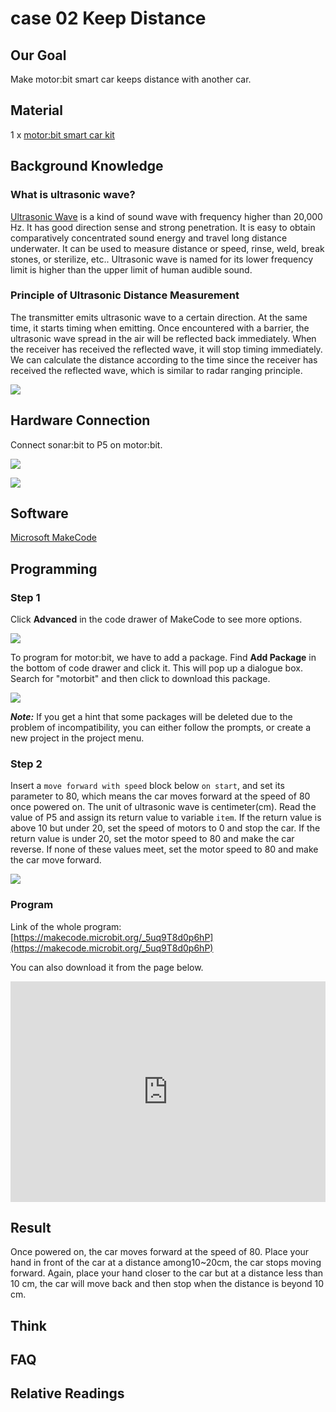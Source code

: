 # case 02 Keep Distance

## Our Goal

 Make motor:bit smart car keeps distance with another car. 


## Material

 1 x [motor:bit smart car kit](https://www.elecfreaks.com/motor-bit-acrylic-smart-car-kit.html)


## Background Knowledge

### What is ultrasonic wave?
 [Ultrasonic Wave](https://zh.wikipedia.org/wiki/%E8%B6%85%E8%81%B2%E6%B3%A2) is a kind of sound wave with frequency higher than 20,000 Hz. It has good direction sense and strong penetration. It is easy to obtain comparatively concentrated sound energy and travel long distance underwater. It can be used to measure distance or speed, rinse, weld, break stones, or sterilize, etc.. Ultrasonic wave is named for its lower frequency limit is higher than the upper limit of human audible sound. 

### Principle of Ultrasonic Distance Measurement

 The transmitter emits ultrasonic wave to a certain direction. At the same time, it starts timing when emitting. Once encountered with a barrier, the ultrasonic wave spread in the air will be reflected back immediately. When the receiver has received the reflected wave, it will stop timing immediately. We can calculate the distance according to the time since the receiver has received the reflected wave, which is similar to radar ranging principle.

![](./images/8K6u2ce.jpg)


## Hardware Connection


Connect sonar:bit to P5 on motor:bit.

![](./images/t4vFZ0y.jpg)

![](./images/kzPngGo.jpg)


## Software

[Microsoft MakeCode](https://makecode.microbit.org/#)


## Programming

### Step 1

Click **Advanced** in the code drawer of MakeCode to see more options. 

![](./images/LjMR5IU.png)

To program for motor:bit, we have to add a package. Find **Add Package** in the bottom of code drawer and click it. This will pop up a dialogue box. Search for "motorbit" and then click to download this package.

![](./images/XDlSfIS.png)

***Note:*** If you get a hint that some packages will be deleted due to the problem of incompatibility, you can either follow the prompts, or create a new project in the project menu.

### Step 2

 Insert a `move forward with speed` block below `on start`, and set its parameter to 80, which means the car moves forward at the speed of 80 once powered on. 
 The unit of ultrasonic wave is centimeter(cm). Read the value of P5 and assign its return value to variable `item`.
 If the return value is above 10 but under 20, set the speed of motors to 0 and stop the car.
 If the return value is under 20, set the motor speed to 80 and make the car reverse. 
 If none of these values meet, set the motor speed to 80 and make the car move forward. 

![](./images/gcR99Lj.png)

### Program

Link of the whole program: [https://makecode.microbit.org/_5uq9T8d0p6hP](https://makecode.microbit.org/_5uq9T8d0p6hP)

You can also download it from the page below.

<div style="position:relative;height:0;padding-bottom:70%;overflow:hidden;"><iframe style="position:absolute;top:0;left:0;width:100%;height:100%;" src="https://makecode.microbit.org/#pub:_5uq9T8d0p6hP" frameborder="0" sandbox="allow-popups allow-forms allow-scripts allow-same-origin"></iframe></div>  



## Result

 Once powered on, the car moves forward at the speed of 80. Place your hand in front of the car at a distance among10~20cm, the car stops moving forward. Again, place your hand closer to the car but at a distance less than 10 cm, the car will move back and then stop when the distance is beyond 10 cm. 


## Think 



## FAQ



## Relative Readings


